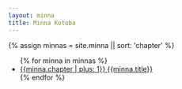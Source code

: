 ```yaml
---
layout: minna
title: Minna Kotoba
---
```

<div class="list-type3">
	{% assign minnas = site.minna || sort: 'chapter' %}
	<ul>
		{% for minna in minnas  %}
		<li>
			<a href="{{ minna.chapter | plus: 1 | prepend: site.baseurl }}">
			{{minna.chapter | plus: 1}}
			{{minna.title}}
			</a>
		</li>
		{% endfor %}   
	</ul>
</div>



